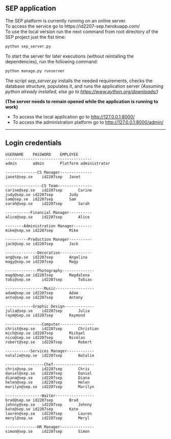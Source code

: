 ## SEP application
<p>The SEP platform is currently running on an online server. <br>
To access the service go to https://id2207-sep.herokuapp.com/ <br>
To use the local version run the next command from root directory of the SEP project just the fist time:</p>

```bash
python sep_server.py
```

To start the server for later executions (without reintalling the dependencies), run the following command:
```bash
python manage.py runserver
```

The script <i>sep_server.py</i> installs the needed requirements, checks the database structure, populates it, and runs the application server <i>(Assuming python already installed, else go to https://www.python.org/downloads/)</i>

<b>(The server needs to remain opened while the application is running to work)</b>

* To access the local application go to http://127.0.0.1:8000/
* To access the administration platform go to http://127.0.0.1:8000/admin/

-------------------------------------------------------------------------------

## Login credentials
	USERNAME	PASSWORD	EMPLOYEE
	--------------------------------------
	admin 		admin 		Platform administrator

	--------------CS Manager--------------
	janet@sep.se 	id2207sep	Janet

	----------------CS Team---------------
	carine@sep.se	id2207sep   	Carine
	judy@sep.se	id2207sep   	Judy
	sam@sep.se 	id2207sep   	Sam
	sarah@sep.se	id2207sep   	Sarah

	-----------Financial Manager----------
	alice@sep.se	id2207sep   	Alice

	--------Administration Manager--------
	mike@sep.se	id2207sep   	Mike

	----------Production Manager----------
	jack@sep.se	id2207sep   	Jack

	--------------Decoration--------------
	ang@sep.se	id2207sep   	Angelina
	magy@sep.se	id2207sep   	Magy

	--------------Photography--------------
	magd@sep.se	id2207sep   	Magdalena
	tobi@sep.se    	id2207sep   	Tobias

	-----------------Music-----------------
	adam@sep.se	id2207sep   	Adam
	anto@sep.se	id2207sep   	Antony

	------------Graphic Design-------------
	julia@sep.se	id2207sep   	Julia
	raym@sep.se	id2207sep   	Raymond

	----------------Computer---------------
	christ@sep.se	id2207sep   	Christian
	mich@sep.se	id2207sep   	Michael
	nico@sep.se	id2207sep   	Nicolas
	robert@sep.se	id2207sep   	Robert
			
	-----------Services Manager------------
	natalie@sep.se	id2207sep   	Natalie

	-----------------Chef------------------
	chris@sep.se	id2207sep   	Chris
	daniel@sep.se	id2207sep   	Daniel
	diana@sep.se	id2207sep   	Diana
	helen@sep.se	id2207sep   	Helen
	marilyn@sep.se	id2207sep   	Marilyn

	----------------Waiter-----------------
	brad@sep.se	id2207sep   	Brad
	johnny@sep.se	id2207sep   	Johnny
	kate@sep.se	id2207sep   	Kate
	lauren@sep.se	id2207sep   	Lauren
	meryl@sep.se	id2207sep   	Meryl

	--------------HR Manager---------------
	simon@sep.se	id2207sep   	Simon
	
